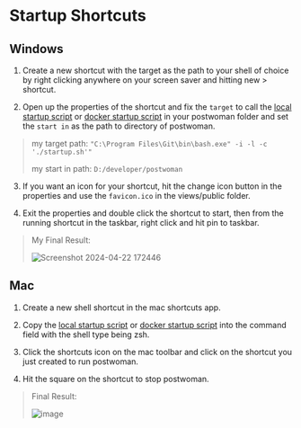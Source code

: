 # Startup Shortcuts


## Windows

1. Create a new shortcut with the target as the path to your shell of choice by right clicking anywhere on your screen saver and hitting new > shortcut. 

2. Open up the properties of the shortcut and fix the `target` to call the [local startup script](https://github.com/dawitalemu4/postwoman/blob/main/startup.sh) or [docker startup script](https://github.com/dawitalemu4/postwoman/blob/main/.docker-setup/startup.sh) in your postwoman folder and set the `start in` as the path to directory of postwoman.

> my target path: `"C:\Program Files\Git\bin\bash.exe" -i -l -c './startup.sh'"` 
>
> my start in path: `D:/developer/postwoman`

3. If you want an icon for your shortcut, hit the change icon button in the properties and use the `favicon.ico` in the views/public folder.

4. Exit the properties and double click the shortcut to start, then from the running shortcut in the taskbar, right click and hit pin to taskbar.

> My Final Result:
>
> ![Screenshot 2024-04-22 172446](https://github.com/dawitalemu4/postwoman/assets/106638403/a745f410-d117-4d8d-a5a5-02e73a256b6b)

## Mac

1. Create a new shell shortcut in the mac shortcuts app.

2. Copy the [local startup script](https://github.com/dawitalemu4/postwoman/blob/main/startup.sh) or [docker startup script](https://github.com/dawitalemu4/postwoman/blob/main/.docker-setup/startup.sh) into the command field with the shell type being zsh.

3. Click the shortcuts icon on the mac toolbar and click on the shortcut you just created to run postwoman.

4. Hit the square on the shortcut to stop postwoman.

> Final Result:
>
> ![image](https://github.com/dawitalemu4/postwoman/assets/106638403/77edf915-6a1f-4e54-bc80-4ded295c9ea9)